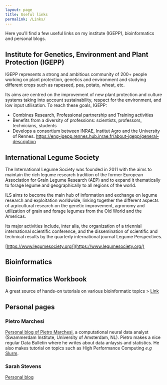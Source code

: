 ```yaml
---
layout: page
title: Useful links
permalink: /Links/
---
```

Here you'll find a few useful links on my institute (IGEPP), bioinformatics and personal blogs. 

## Institute for Genetics, Environment and Plant Protection (IGEPP) 

IGEPP represents a strong and ambitious community of 200+ people working on plant protection, genetics and environment and studying different crops such as rapeseed, pea, potato, wheat, etc.

Its aims are centred on the improvement of new plant protection and culture systems taking into account sustainability, respect for the environment, and low input utilisation. To reach these goals, IGEPP:
  - Combines Research, Professional partnership and Training activities
  - Benefits from a diversity of professions: scientists, professors, technicians, students
  - Develops a consortium between INRAE, Institut Agro and the University of Rennes.
https://eng-igepp.rennes.hub.inrae.fr/about-igepp/general-description

## International Legume Society

The International Legume Society was founded in 2011 with the aims to maintain the rich legume research tradition of the former European Association for Grain Legume Research (AEP) and to expand it thematically to forage legume and geographically to all regions of the world.

ILS aims to become the main hub of information and exchange on legume research and exploitation worldwide, linking together the different aspects of agricultural research on the genetic improvement, agronomy and utilization of grain and forage legumes from the Old World and the Americas.

Its major activities include, inter alia, the organization of a triennial international scientific conference, and the dissemination of scientific and technical results by the quarterly international journal Legume Perspectives.

[https://www.legumesociety.org/](https://www.legumesociety.org/)

## Bioinformatics

## Bioinformatics Workbook

A great source of hands-on tutorials on various bioinformatic topics > [Link](https://isugenomics.github.io//bioinformatics-workbook/list.html)

## Personal pages

### Pietro Marchesi
[Personal blog of Pietro Marchesi](http://pietromarchesi.net/), a computational neural data analyst (Swammerdam Institute, University of Amsterdam, NL). 
Pietro makes a nice regular Data Bulletin where he writes about data anlaysis and statistics. He also makes tutorial on topics such as High Performance Computing *e.g* [Slurm](http://pietromarchesi.net/slurm-cookbook.html#slurm-cookbook).

### Sarah Stevens 

[Personal blog](http://sarahlrstevens.info/)




